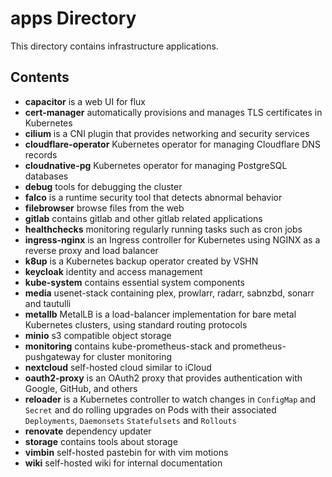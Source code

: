 # apps Directory

This directory contains infrastructure applications.

## Contents

- **capacitor** is a web UI for flux
- **cert-manager** automatically provisions and manages TLS certificates in Kubernetes
- **cilium** is a CNI plugin that provides networking and security services
- **cloudflare-operator** Kubernetes operator for managing Cloudflare DNS records
- **cloudnative-pg** Kubernetes operator for managing PostgreSQL databases
- **debug** tools for debugging the cluster
- **falco** is a runtime security tool that detects abnormal behavior
- **filebrowser** browse files from the web
- **gitlab** contains gitlab and other gitlab related applications
- **healthchecks** monitoring regularly running tasks such as cron jobs
- **ingress-nginx** is an Ingress controller for Kubernetes using NGINX as a reverse proxy and load balancer
- **k8up** is a Kubernetes backup operator created by VSHN
- **keycloak** identity and access management
- **kube-system** contains essential system components
- **media** usenet-stack containing plex, prowlarr, radarr, sabnzbd, sonarr and tautulli
- **metallb** MetalLB is a load-balancer implementation for bare metal Kubernetes clusters, using standard routing protocols
- **minio** s3 compatible object storage
- **monitoring** contains kube-prometheus-stack and prometheus-pushgateway for cluster monitoring
- **nextcloud** self-hosted cloud similar to iCloud
- **oauth2-proxy** is an OAuth2 proxy that provides authentication with Google, GitHub, and others
- **reloader** is a Kubernetes controller to watch changes in `ConfigMap` and `Secret` and do rolling upgrades on Pods with their associated `Deployments`, `Daemonsets` `Statefulsets` and `Rollouts`
- **renovate** dependency updater
- **storage** contains tools about storage
- **vimbin** self-hosted pastebin for with vim motions
- **wiki** self-hosted wiki for internal documentation

